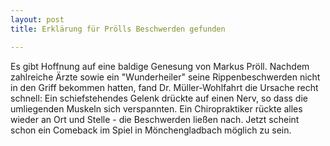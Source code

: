 ```yaml
---
layout: post
title: Erklärung für Prölls Beschwerden gefunden

---
```


Es gibt Hoffnung auf eine baldige Genesung von Markus Pröll. Nachdem zahlreiche Ärzte sowie ein "Wunderheiler" seine Rippenbeschwerden nicht in den Griff bekommen hatten, fand Dr. Müller-Wohlfahrt die Ursache recht schnell: Ein schiefstehendes Gelenk drückte auf einen Nerv, so dass die umliegenden Muskeln sich verspannten. Ein Chiropraktiker rückte alles wieder an Ort und Stelle - die Beschwerden ließen nach. Jetzt scheint schon ein Comeback im Spiel in Mönchengladbach möglich zu sein.


